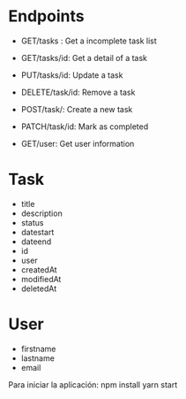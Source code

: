 # Endpoints

- GET/tasks : Get a incomplete task list
- GET/tasks/id: Get a detail of a task
- PUT/tasks/id: Update a task
- DELETE/task/id: Remove a task
- POST/task/: Create a new task
- PATCH/task/id: Mark as completed

- GET/user: Get user information

# Task
- title
- description
- status
- datestart
- dateend
- id
- user
- createdAt
- modifiedAt
- deletedAt

# User
- firstname
- lastname
- email

Para iniciar la aplicación: 
npm install
yarn start